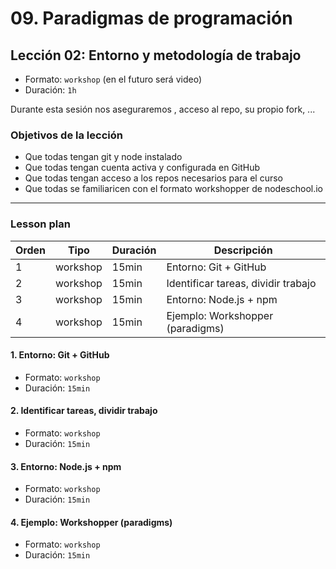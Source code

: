 # 09. Paradigmas de programación

## Lección 02: Entorno y metodología de trabajo

* Formato: `workshop` (en el futuro será video)
* Duración: `1h`

Durante esta sesión nos aseguraremos ,
acceso al repo, su propio fork, ...

### Objetivos de la lección

* Que todas tengan git y node instalado
* Que todas tengan cuenta activa y configurada en GitHub
* Que todas tengan acceso a los repos necesarios para el curso
* Que todas se familiaricen con el formato workshopper de nodeschool.io

***

### Lesson plan

| Orden |  Tipo      | Duración | Descripción
|-------|------------|----------|------------
|   1   | workshop   |   15min  | Entorno: Git + GitHub
|   2   | workshop   |   15min  | Identificar tareas, dividir trabajo
|   3   | workshop   |   15min  | Entorno: Node.js + npm
|   4   | workshop   |   15min  | Ejemplo: Workshopper (paradigms)

#### 1. Entorno: Git + GitHub

* Formato: `workshop`
* Duración: `15min`

#### 2. Identificar tareas, dividir trabajo

* Formato: `workshop`
* Duración: `15min`

#### 3. Entorno: Node.js + npm

* Formato: `workshop`
* Duración: `15min`

#### 4. Ejemplo: Workshopper (paradigms)

* Formato: `workshop`
* Duración: `15min`
